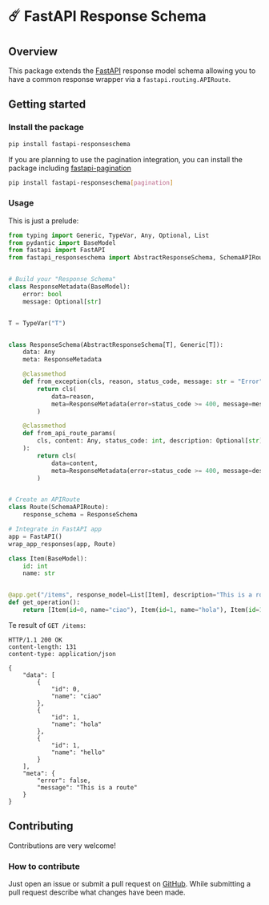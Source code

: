 # ☄️ FastAPI Response Schema

## Overview
This package extends the [FastAPI](https://fastapi.tiangolo.com/) response model schema allowing you to have a common response wrapper via a `fastapi.routing.APIRoute`.


## Getting started

### Install the package
```sh
pip install fastapi-responseschema
```

If you are planning to use the pagination integration, you can install the package including [fastapi-pagination](https://github.com/uriyyo/fastapi-pagination)
```sh
pip install fastapi-responseschema[pagination]
```

### Usage

This is just a prelude:
```py
from typing import Generic, TypeVar, Any, Optional, List
from pydantic import BaseModel
from fastapi import FastAPI
from fastapi_responseschema import AbstractResponseSchema, SchemaAPIRoute, wrap_app_responses


# Build your "Response Schema"
class ResponseMetadata(BaseModel):
    error: bool
    message: Optional[str]


T = TypeVar("T")


class ResponseSchema(AbstractResponseSchema[T], Generic[T]):
    data: Any
    meta: ResponseMetadata

    @classmethod
    def from_exception(cls, reason, status_code, message: str = "Error", **others):
        return cls(
            data=reason,
            meta=ResponseMetadata(error=status_code >= 400, message=message)
        )

    @classmethod
    def from_api_route_params(
        cls, content: Any, status_code: int, description: Optional[str] = None, **others
    ):
        return cls(
            data=content,
            meta=ResponseMetadata(error=status_code >= 400, message=description)
        )


# Create an APIRoute
class Route(SchemaAPIRoute):
    response_schema = ResponseSchema

# Integrate in FastAPI app
app = FastAPI()
wrap_app_responses(app, Route)

class Item(BaseModel):
    id: int
    name: str


@app.get("/items", response_model=List[Item], description="This is a route")
def get_operation():
    return [Item(id=0, name="ciao"), Item(id=1, name="hola"), Item(id=1, name="hello")]
```

Te result of `GET /items`:
```http
HTTP/1.1 200 OK
content-length: 131
content-type: application/json

{
    "data": [
        {
            "id": 0,
            "name": "ciao"
        },
        {
            "id": 1,
            "name": "hola"
        },
        {
            "id": 1,
            "name": "hello"
        }
    ],
    "meta": {
        "error": false,
        "message": "This is a route"
    }
}
```


## Contributing

Contributions are very welcome!

### How to contribute
Just open an issue or submit a pull request on [GitHub](https://github.com/acwazz/fastapi-responseschema).
While submitting a pull request describe what changes have been made.

